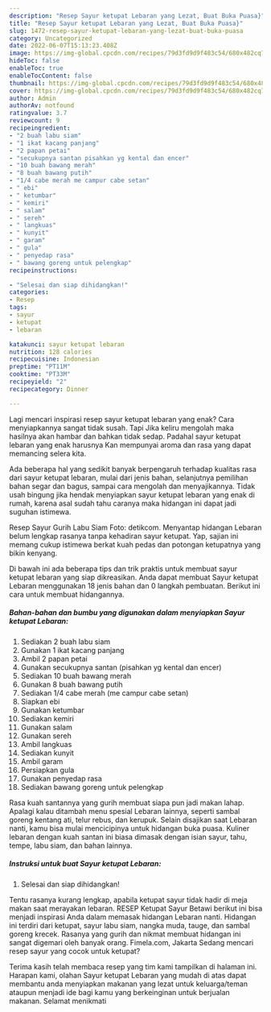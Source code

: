 ```yaml
---
description: "Resep Sayur ketupat Lebaran yang Lezat, Buat Buka Puasa}"
title: "Resep Sayur ketupat Lebaran yang Lezat, Buat Buka Puasa}"
slug: 1472-resep-sayur-ketupat-lebaran-yang-lezat-buat-buka-puasa
category: Uncategorized
date: 2022-06-07T15:13:23.408Z
image: https://img-global.cpcdn.com/recipes/79d3fd9d9f483c54/680x482cq70/sayur-ketupat-lebaran-foto-resep-utama.jpg
hideToc: false
enableToc: true
enableTocContent: false
thumbnail: https://img-global.cpcdn.com/recipes/79d3fd9d9f483c54/680x482cq70/sayur-ketupat-lebaran-foto-resep-utama.jpg
cover: https://img-global.cpcdn.com/recipes/79d3fd9d9f483c54/680x482cq70/sayur-ketupat-lebaran-foto-resep-utama.jpg
author: Admin
authorAv: notfound
ratingvalue: 3.7
reviewcount: 9
recipeingredient:
- "2 buah labu siam"
- "1 ikat kacang panjang"
- "2 papan petai"
- "secukupnya santan pisahkan yg kental dan encer"
- "10 buah bawang merah"
- "8 buah bawang putih"
- "1/4 cabe merah me campur cabe setan"
- " ebi"
- " ketumbar"
- " kemiri"
- " salam"
- " sereh"
- " langkuas"
- " kunyit"
- " garam"
- " gula"
- " penyedap rasa"
- " bawang goreng untuk pelengkap"
recipeinstructions:

- "Selesai dan siap dihidangkan!"
categories:
- Resep
tags:
- sayur
- ketupat
- lebaran

katakunci: sayur ketupat lebaran 
nutrition: 128 calories
recipecuisine: Indonesian
preptime: "PT11M"
cooktime: "PT33M"
recipeyield: "2"
recipecategory: Dinner

---
```



Lagi mencari inspirasi resep sayur ketupat lebaran yang enak? Cara menyiapkannya sangat tidak susah. Tapi Jika keliru mengolah maka hasilnya akan hambar dan bahkan tidak sedap. Padahal sayur ketupat lebaran yang enak harusnya Kan mempunyai aroma dan rasa yang dapat memancing selera kita.


Ada beberapa hal yang sedikit banyak berpengaruh terhadap kualitas rasa dari sayur ketupat lebaran, mulai dari jenis bahan, selanjutnya pemilihan bahan segar dan bagus, sampai cara mengolah dan menyajikannya. Tidak usah bingung jika hendak menyiapkan sayur ketupat lebaran yang enak di rumah, karena asal sudah tahu caranya maka hidangan ini dapat jadi suguhan istimewa.

Resep Sayur Gurih Labu Siam Foto: detikcom. Menyantap hidangan Lebaran belum lengkap rasanya tanpa kehadiran sayur ketupat. Yap, sajian ini memang cukup istimewa berkat kuah pedas dan potongan ketupatnya yang bikin kenyang.


Di bawah ini ada beberapa tips dan trik praktis untuk membuat sayur ketupat lebaran yang siap dikreasikan. Anda dapat membuat Sayur ketupat Lebaran menggunakan 18 jenis bahan dan 0 langkah pembuatan. Berikut ini cara untuk membuat hidangannya.

<!--inarticleads1-->

##### Bahan-bahan dan bumbu yang digunakan dalam menyiapkan Sayur ketupat Lebaran:

1. Sediakan 2 buah labu siam
1. Gunakan 1 ikat kacang panjang
1. Ambil 2 papan petai
1. Gunakan secukupnya santan (pisahkan yg kental dan encer)
1. Sediakan 10 buah bawang merah
1. Gunakan 8 buah bawang putih
1. Sediakan 1/4 cabe merah (me campur cabe setan)
1. Siapkan  ebi
1. Gunakan  ketumbar
1. Sediakan  kemiri
1. Gunakan  salam
1. Gunakan  sereh
1. Ambil  langkuas
1. Sediakan  kunyit
1. Ambil  garam
1. Persiapkan  gula
1. Gunakan  penyedap rasa
1. Sediakan  bawang goreng untuk pelengkap


Rasa kuah santannya yang gurih membuat siapa pun jadi makan lahap. Apalagi kalau ditambah menu spesial Lebaran lainnya, seperti sambal goreng kentang ati, telur rebus, dan kerupuk. Selain disajikan saat Lebaran nanti, kamu bisa mulai mencicipinya untuk hidangan buka puasa. Kuliner lebaran dengan kuah santan ini biasa dimasak dengan isian sayur, tahu, tempe, labu siam, dan bahan lainnya. 

<!--inarticleads2-->

##### Instruksi untuk buat Sayur ketupat Lebaran:


1. Selesai dan siap dihidangkan!

Tentu rasanya kurang lengkap, apabila ketupat sayur tidak hadir di meja makan saat merayakan lebaran. RESEP Ketupat Sayur Betawi berikut ini bisa menjadi inspirasi Anda dalam memasak hidangan Lebaran nanti. Hidangan ini terdiri dari ketupat, sayur labu siam, nangka muda, tauge, dan sambal goreng krecek. Rasanya yang gurih dan nikmat membuat hidangan ini sangat digemari oleh banyak orang. Fimela.com, Jakarta Sedang mencari resep sayur yang cocok untuk ketupat? 

Terima kasih telah membaca resep yang tim kami tampilkan di halaman ini. Harapan kami, olahan Sayur ketupat Lebaran yang mudah di atas dapat membantu anda menyiapkan makanan yang lezat untuk keluarga/teman ataupun menjadi ide bagi kamu yang berkeinginan untuk berjualan makanan. Selamat menikmati
